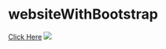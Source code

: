 # websiteWithBootstrap
[Click Here](https://ridvankoseler.github.io/websiteWithBootstrap/)
![](Animation2.gif)
